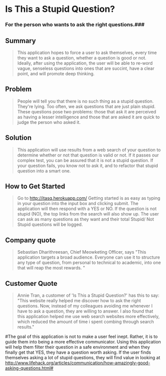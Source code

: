  
# Is This a Stupid Question? #

### For the person who wants to ask the right questions.###


## Summary ##
  > This application hopes to force a user to ask themselves, every time they want to ask a question, whether a question is good or not. Ideally, after using the application, the user will be able to re-word vague, senseless questions into ones that are succint, have a clear point, and will promote deep thinking. 

## Problem ##
  > People will tell you that there is no such thing as a stupid question. They're lying. Too often, we ask questions that are just plain stupid. These questions pose two problems: those that ask it are perceived as having a lesser intelligence and those that are asked it are quick to judge the person who asked it. 

## Solution ##
  > This application will use results from a web search of your question to determine whether or not that question is valid or not. If it passes our complex test, you can be assured that it is not a stupid question. If your question fails, you know not to ask it, and to refactor that stupid question into a smart one. 

## How to Get Started ##
  > Go to http://itasq.herokuapp.com/
  > Getting started is as easy as typing in your question into the input box and clicking submit. The application will then respond with a YES or NO. If the question is not stupid (NO), the top links from the search will also show up. The user can ask as many questions as they want and their total Stupid/ Not Stupid questions will be logged. 

## Company quote ##
  > Sebastian Dharithreesan, Chief Meowketing Officer, says "This application targets a broad audience. Everyone can use it to structure any type of question, from personal to technical to academic, into one that will reap the most rewards. "

## Customer Quote ##
  > Annie Tran, a customer of 'Is This a Stupid Question?' has this to say: "This website really helped me discover how to ask the right questions. Now, instead of my colleagues avoiding me whenever I have to ask a question, they are willing to answer. I also found that this application helped me use web search websites more effectively, which reduced the amount of time i spent combing through search results."

  #The goal of this application is not to make a user feel inept. Rather, it is to guide them into being a more effective communicator. Using this application will help them filter their question in a safe environment and when they finally get that YES, they have a question worth asking.  If the user finds themselves asking a lot of stupid questions, they will find value in looking at http://www.lifehack.org/articles/communication/how-amazingly-good-asking-questions.html#
